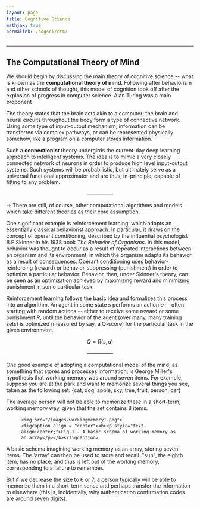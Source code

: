 ```yaml
---
layout: page
title: Cognitive Science
mathjax: true
permalink: /cogsci/ctm/
---
```


---

<style> blockquote{ margin: 1.3em 1.9em; border-left-style: solid; border-left-width: thick; border-left-color: lightgray; padding: 0.1em 1em; font-size: 16px; color: lightslategray; } </style>

## The Computational Theory of Mind

We should begin by discussing the main theory of cognitive science -- what is known as the **computational theory of mind**. Following after behaviorism and other schools of thought, this model of cognition took off after the explosion of progress in computer science. Alan Turing was a main proponent

The theory states that the brain acts akin to a computer; the brain and neural circuits throughout the body form a type of connective network. Using some type of input-output mechanism, information can be transferred via complex pathways, or can be represented physically somehow, like a program on a computer stores information. 

Such a **connectionist** theory undergirds the current-day deep learning approach to intelligent systems. The idea is to mimic a very closely connected network of neurons in order to produce high level input-output systems. Such systems will be probabilistic, but ultimately serve as a universal functional approximator and are thus, in-principle, capable of fitting to any problem.

<p style="text-align:center">—————</p>

$\longrightarrow$ There are still, of course, other computational algorithms and models which take different theories as their core assumption. 

One significant example is reinforcement learning, which adopts an essentially classical behaviorist approach. In particular, it draws on the concept of operant conditioning, described by the influential psychologist B.F Skinner in his 1938 book _The Behavior of Organisms_. In this model, behavior was thought to occur as a result of repeated interactions between an organism and its environment, in which the organism adapts its behavior as a result of consequences. Operant conditioning uses behavior-reinforcing (reward) or behavior-suppressing (punishment) in order to optimize a particular behavior. Behavior, then, under Skinner's theory, can be seen as an optimization achieved by maximizing reward and minimizing punishment in some particular task.

Reinforcement learning follows the basic idea and formalizes this process into an algorithm. An agent in some state $s$ performs an action $a$ -- often starting with random actions -- either to receive some reward or some punishment $R$, until the behavior of the agent (over many, many training sets) is optimized (measured by say, a Q-score) for the particular task in the given environment. 

$$ Q = R(s, a) $$

<p style="text-align:center">—————</p>

One good example of adopting a computational model of the mind, as something that stores and processes information, is George Miller's hypothesis that working memory was around seven items. For example, suppose you are at the park and want to memorize several things you see, taken as the following set:  $\text{\{cat, dog, apple, sky, tree, fruit, person, car\}}$

The average person will not be able to memorize these in a short-term, working memory way, given that the set contains 8 items. 


<figure>
  <p style="font-size: 10;">
  
    <img src="/images/workingmemory1.png">
    <figcaption align = "center"><b><p style="text-align:center;">Fig.1 - A basic schema of working memory as an array</p></b></figcaption>
  </p>
  </p>
</figure>

A basic schema imagining working memory as an array, storing seven items. The 'array' can then be used to store and recall. "sun", the eighth item, has no place, and thus is left out of the working memory, corresponding to a failure to remember. 

But if we decrease the size to 6 or 7, a person typically will be able to memorize them in a short-term sense and perhaps transfer the information to elsewhere (this is, incidentally, why authentication confirmation codes are around seven digits).
